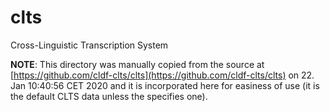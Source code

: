 # clts

Cross-Linguistic Transcription System

**NOTE**: This directory was manually copied from the source at
[https://github.com/cldf-clts/clts](https://github.com/cldf-clts/clts) on
22. Jan 10:40:56 CET 2020 and it is incorporated here for easiness of use
(it is the default CLTS data unless the specifies one).
